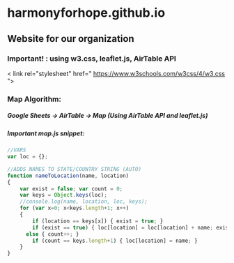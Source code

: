 # harmonyforhope.github.io

## Website for our organization

### Important! : using w3.css, leaflet.js, AirTable API

< link rel="stylesheet" href=" https://www.w3schools.com/w3css/4/w3.css ">

### Map Algorithm:
##### Google Sheets -> AirTable -> Map (Using AirTable API and leaflet.js)
##### Important map.js snippet:
```javascript
//VARS
var loc = {};

//ADDS NAMES TO STATE/COUNTRY STRING (AUTO)
function nameToLocation(name, location)
{
	var exist = false; var count = 0;
	var keys = Object.keys(loc);
	//console.log(name, location, loc, keys);
	for (var x=0; x<keys.length+1; x++)
	{
		if (location == keys[x]) { exist = true; }
		if (exist == true) { loc[location] = loc[location] + name; exist=false; break; }
	  else { count++; }
		if (count == keys.length+1) { loc[location] = name; }
	}
}
```
